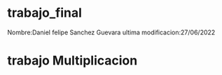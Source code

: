# trabajo_final
 
 Nombre:Daniel felipe Sanchez Guevara 
 ultima modificacion:27/06/2022
 
 # trabajo Multiplicacion
  
